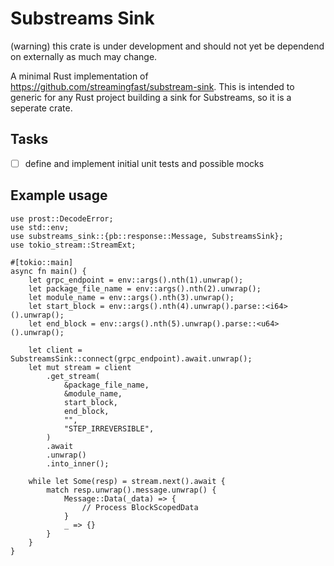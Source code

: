 # Substreams Sink

(warning) this crate is under development and should not yet be dependend on externally as much may change.

A minimal Rust implementation of https://github.com/streamingfast/substream-sink.
This is intended to generic for any Rust project building a sink for Substreams, so it is a seperate crate.

## Tasks

- [ ] define and implement initial unit tests and possible mocks

## Example usage

```
use prost::DecodeError;
use std::env;
use substreams_sink::{pb::response::Message, SubstreamsSink};
use tokio_stream::StreamExt;

#[tokio::main]
async fn main() {
    let grpc_endpoint = env::args().nth(1).unwrap();
    let package_file_name = env::args().nth(2).unwrap();
    let module_name = env::args().nth(3).unwrap();
    let start_block = env::args().nth(4).unwrap().parse::<i64>().unwrap();
    let end_block = env::args().nth(5).unwrap().parse::<u64>().unwrap();

    let client = SubstreamsSink::connect(grpc_endpoint).await.unwrap();
    let mut stream = client
        .get_stream(
            &package_file_name,
            &module_name,
            start_block,
            end_block,
            "",
            "STEP_IRREVERSIBLE",
        )
        .await
        .unwrap()
        .into_inner();

    while let Some(resp) = stream.next().await {
        match resp.unwrap().message.unwrap() {
            Message::Data(_data) => {
                // Process BlockScopedData
            }
            _ => {}
        }
    }
}
```
